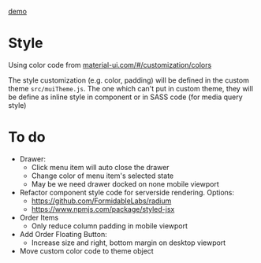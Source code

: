[demo](https://tuanngominh.github.io/outvio-admin-material-ui)

# Style
Using color code from [material-ui.com/#/customization/colors](http://www.material-ui.com/#/customization/colors)

The style customization (e.g. color, padding) will be defined in the custom theme `src/muiTheme.js`. The one which can't put in custom theme, they will be define as inline style in component or in SASS code (for media query style)

# To do
- Drawer:
    - Click menu item will auto close the drawer
    - Change color of menu item's selected state
    - May be we need drawer docked on none mobile viewport
- Refactor component style code for serverside rendering. Options:
    - https://github.com/FormidableLabs/radium
    - https://www.npmjs.com/package/styled-jsx
- Order Items
    - Only reduce column padding in mobile viewport
- Add Order Floating Button:
    - Increase size and right, bottom margin on desktop viewport
- Move custom color code to theme object